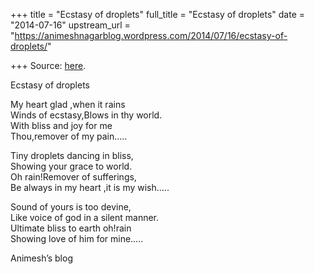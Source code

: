 +++
title = "Ecstasy of droplets"
full_title = "Ecstasy of droplets"
date = "2014-07-16"
upstream_url = "https://animeshnagarblog.wordpress.com/2014/07/16/ecstasy-of-droplets/"

+++
Source: [here](https://animeshnagarblog.wordpress.com/2014/07/16/ecstasy-of-droplets/).

Ecstasy of droplets

My heart glad ,when it rains  
Winds of ecstasy,Blows in thy world.  
With bliss and joy for me  
Thou,remover of my pain…..

Tiny droplets dancing in bliss,  
Showing your grace to world.  
Oh rain!Remover of sufferings,  
Be always in my heart ,it is my wish…..

Sound of yours is too devine,  
Like voice of god in a silent manner.  
Ultimate bliss to earth oh!rain  
Showing love of him for mine…..

Animesh’s blog

